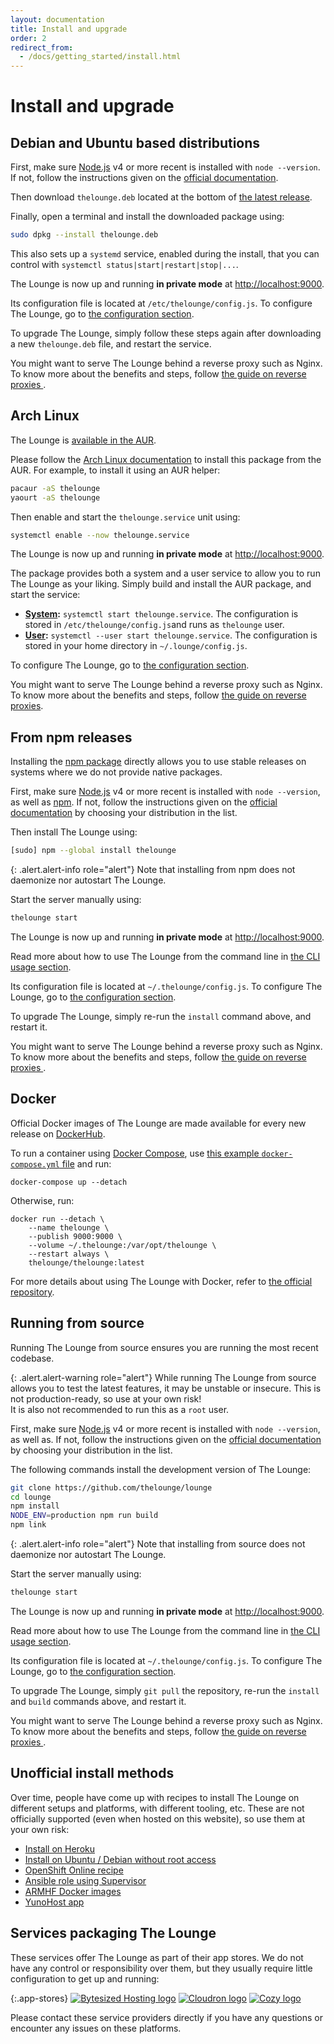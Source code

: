 ```yaml
---
layout: documentation
title: Install and upgrade
order: 2
redirect_from:
  - /docs/getting_started/install.html
---
```


# Install and upgrade

## Debian and Ubuntu based distributions

First, make sure [Node.js](https://nodejs.org/) v4 or more recent is installed
with `node --version`. If not, follow the instructions given on the
[official documentation](https://nodejs.org/en/download/package-manager/#debian-and-ubuntu-based-linux-distributions).

Then download `thelounge.deb` located at the bottom of
[the latest release](https://github.com/thelounge/lounge/releases/latest).

Finally, open a terminal and install the downloaded package using:

```sh
sudo dpkg --install thelounge.deb
```

This also sets up a `systemd` service, enabled during the install, that you can
control with `systemctl status|start|restart|stop|...`.

The Lounge is now up and running **in private mode** at <http://localhost:9000>.

Its configuration file is located at `/etc/thelounge/config.js`. To configure
The Lounge, go to [the configuration section](/docs/server/configuration.html).

To upgrade The Lounge, simply follow these steps again after downloading a new
`thelounge.deb` file, and restart the service.

You might want to serve The Lounge behind a reverse proxy such as Nginx. To know
more about the benefits and steps, follow
[the guide on reverse proxies ](/docs/guides/reverse-proxies.html).

## Arch Linux

The Lounge is [available in the AUR](https://aur.archlinux.org/packages/thelounge/).

Please follow the
[Arch Linux documentation](https://wiki.archlinux.org/index.php/Arch_User_Repository)
to install this package from the AUR. For example, to install it using an AUR
helper:

```sh
pacaur -aS thelounge
yaourt -aS thelounge
```

Then enable and start the `thelounge.service` unit using:

```sh
systemctl enable --now thelounge.service
```

The Lounge is now up and running **in private mode** at <http://localhost:9000>.

The package provides both a system and a user service to allow you to run The
Lounge as your liking. Simply build and install the AUR package, and start the
service:

- **[System](https://wiki.archlinux.org/index.php/Systemd):**
  `systemctl start thelounge.service`. The configuration is stored in
  `/etc/thelounge/config.js`and runs as `thelounge` user.
- **[User](https://wiki.archlinux.org/index.php/Systemd/User):**
  `systemctl --user start thelounge.service`. The configuration is stored in
  your home directory in `~/.lounge/config.js`.

To configure The Lounge, go to
[the configuration section](/docs/server/configuration.html).

You might want to serve The Lounge behind a reverse proxy such as Nginx. To know
more about the benefits and steps, follow
[the guide on reverse proxies](/docs/guides/reverse-proxies.html).

## From npm releases

Installing the [npm package](https://www.npmjs.com/package/thelounge) directly
allows you to use stable releases on systems where we do not provide native
packages.

First, make sure [Node.js](https://nodejs.org/) v4 or more recent is installed
with `node --version`, as well as [npm](https://www.npmjs.org/). If not, follow
the instructions given on the
[official documentation](https://nodejs.org/en/download/package-manager/) by
choosing your distribution in the list.

Then install The Lounge using:

```sh
[sudo] npm --global install thelounge
```

{: .alert.alert-info role="alert"}
Note that installing from npm does not daemonize nor autostart The Lounge.

Start the server manually using:

```sh
thelounge start
```

The Lounge is now up and running **in private mode** at <http://localhost:9000>.

Read more about how to use The Lounge from the command line in
[the CLI usage section](/docs/server/usage.html).

Its configuration file is located at `~/.thelounge/config.js`. To configure The
Lounge, go to [the configuration section](/docs/server/configuration.html).

To upgrade The Lounge, simply re-run the `install` command above, and restart it.

You might want to serve The Lounge behind a reverse proxy such as Nginx. To know
more about the benefits and steps, follow
[the guide on reverse proxies ](/docs/guides/reverse-proxies.html).

## Docker

Official Docker images of The Lounge are made available for every new release on
[DockerHub](https://hub.docker.com/r/thelounge/thelounge/).

To run a container using [Docker Compose](https://docs.docker.com/compose/),
use [this example `docker-compose.yml`
file](https://github.com/thelounge/thelounge-docker/blob/master/docker-compose.yml)
and run:

```
docker-compose up --detach
```

Otherwise, run:

```
docker run --detach \
	--name thelounge \
	--publish 9000:9000 \
	--volume ~/.thelounge:/var/opt/thelounge \
	--restart always \
	thelounge/thelounge:latest
```

For more details about using The Lounge with Docker, refer to
[the official repository](https://github.com/thelounge/thelounge-docker).

## Running from source

Running The Lounge from source ensures you are running the most recent codebase.

{: .alert.alert-warning role="alert"}
While running The Lounge from source allows you to test the latest features, it
may be unstable or insecure. This is not production-ready, so use at your own
risk!<br>
It is also not recommended to run this as a `root` user.

First, make sure [Node.js](https://nodejs.org/) v4 or more recent is installed
with `node --version`, as well as. If not, follow the instructions given on the
[official documentation](https://nodejs.org/en/download/package-manager/) by
choosing your distribution in the list.

The following commands install the development version of The Lounge:

```sh
git clone https://github.com/thelounge/lounge
cd lounge
npm install
NODE_ENV=production npm run build
npm link
```

{: .alert.alert-info role="alert"}
Note that installing from source does not daemonize nor autostart The Lounge.

Start the server manually using:

```sh
thelounge start
```

The Lounge is now up and running **in private mode** at <http://localhost:9000>.

Read more about how to use The Lounge from the command line in
[the CLI usage section](/docs/server/usage.html).

Its configuration file is located at `~/.thelounge/config.js`. To configure The
Lounge, go to [the configuration section](/docs/server/configuration.html).

To upgrade The Lounge, simply `git pull` the repository, re-run the `install` and
`build` commands above, and restart it.

You might want to serve The Lounge behind a reverse proxy such as Nginx. To know
more about the benefits and steps, follow
[the guide on reverse proxies ](/docs/guides/reverse-proxies.html).

## Unofficial install methods

Over time, people have come up with recipes to install The Lounge on different
setups and platforms, with different tooling, etc. These are not officially
supported (even when hosted on this website), so use them at your own risk:

- [Install on Heroku](/docs/unofficial-install-methods/heroku.html)
- [Install on Ubuntu / Debian without root access](/docs/unofficial-install-methods/ubuntu-debian-without-root.html)
- [OpenShift Online recipe](https://github.com/pacbard/openshift-thelounge)
- [Ansible role using Supervisor](https://github.com/astorije/ansible-lounge)
- [ARMHF Docker images](https://hub.docker.com/r/lsioarmhf/thelounge/)
- [YunoHost app](https://github.com/YunoHost-Apps/thelounge_ynh)

## Services packaging The Lounge

These services offer The Lounge as part of their app stores. We do not have any
control or responsibility over them, but they usually require little
configuration to get up and running:

{:.app-stores}
[![Bytesized Hosting logo](/img/bytesized-hosting-logo.png)](https://bytesized-hosting.com/ "Bytesized Hosting")
[![Cloudron logo](/img/cloudron-logo.png)](https://cloudron.io/ "Cloudron")
[![Cozy logo](/img/cozy-logo.png)](https://cozy.io/en/ "Cozy")

Please contact these service providers directly if you have any questions or
encounter any issues on these platforms.
